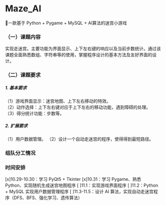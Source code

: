 # Maze_AI
:eyes:一款基于 Python + Pygame + MySQL + AI算法的迷宫小游戏

### （一）课题内容
实现走迷宫。主要功能为界面显示、上下左右键的响应以及当前步数统计。通过该课题全面熟悉数组、字符串等的使用，掌握程序设计的基本方法及友好界面的设计。  

### （二）课题要求
##### 1. 基本要求
（1）游戏界面显示：迷宫地图、上下左右移动的特效。  
（2）动作选择：上下左右键对应于上下左右的移动功能，遇到障碍的处理。  
（3）得分统计功能：步数等。  

##### 2. 扩展要求
（1）用户数据管理。
（2）设计一个自动走迷宫的程序，使得得到最短路径。

### 组队分工情况


### 时间安排
[x]10.29-10.30：学习 PyQt5 + Tkinter
[x]10.31：学习 Pygame、熟悉 Python、实现随机生成迷宫地图程序
[ ]11.1：实现游戏界面程序
[ ]11.2：Python + MySQL 实现用户数据管理程序
[ ]11.3-11.5：设计 AI 算法，实现自动走迷宫程序（DFS、BFS、强化学习、遗传算法）
